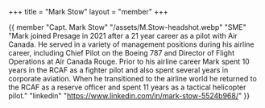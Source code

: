 +++
title = "Mark Stow"
layout = "member"
+++

{{ member
"Capt. Mark Stow"
"/assets/M.Stow-headshot.webp"
"SME"
"Mark joined Presage in 2021 after a 21 year career as a pilot with Air Canada. He served in a variety of management positions during his airline career, including Chief Pilot on the Boeing 787 and Director of Flight Operations at Air Canada Rouge. Prior to his airline career Mark spent 10 years in the RCAF as a fighter pilot and also spent several years in corporate aviation. When he transitioned to the airline world he returned to the RCAF as a reserve officer and spent 11 years as a tactical helicopter pilot."
"linkedin" "https://www.linkedin.com/in/mark-stow-5524b968/"
}}